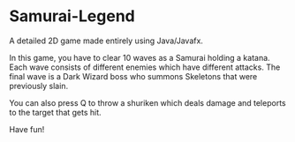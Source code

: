 # Samurai-Legend
A detailed 2D game made entirely using Java/Javafx.

In this game, you have to clear 10 waves as a Samurai holding a katana.
Each wave consists of different enemies which have different attacks.
The final wave is a Dark Wizard boss who summons Skeletons that were previously slain.

You can also press Q to throw a shuriken which deals damage and teleports to the target that gets hit.

Have fun!
